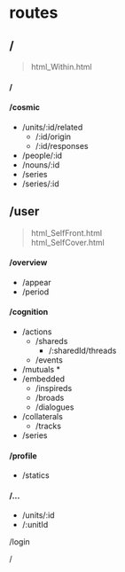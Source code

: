 # routes

## /
>html_Within.html

#### /

#### /cosmic
* /units/:id/related
  * /:id/origin
  * /:id/responses
* /people/:id
* /nouns/:id
* /series
* /series/:id

## /user
>html_SelfFront.html<br> html_SelfCover.html

#### /overview
  * /appear
  * /period

#### /cognition
  * /actions
    * /shareds
      * /:sharedId/threads
    * /events
  * /mutuals
    * 
  * /embedded
    * /inspireds
    * /broads
    * /dialogues
  * /collaterals
    * /tracks
  * /series

#### /profile
  * /statics

#### /...
* /units/:id
* /:unitId

/login

/

